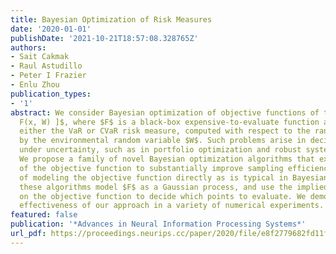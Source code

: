 ```yaml
---
title: Bayesian Optimization of Risk Measures
date: '2020-01-01'
publishDate: '2021-10-21T18:57:08.328765Z'
authors:
- Sait Cakmak
- Raul Astudillo
- Peter I Frazier
- Enlu Zhou
publication_types:
- '1'
abstract: We consider Bayesian optimization of objective functions of the form $h̊o[
  F(x, W) ]$, where $F$ is a black-box expensive-to-evaluate function and $o̊$ denotes
  either the VaR or CVaR risk measure, computed with respect to the randomness induced
  by the environmental random variable $W$. Such problems arise in decision making
  under uncertainty, such as in portfolio optimization and robust systems design.
  We propose a family of novel Bayesian optimization algorithms that exploit the structure
  of the objective function to substantially improve sampling efficiency. Instead
  of modeling the objective function directly as is typical in Bayesian optimization,
  these algorithms model $F$ as a Gaussian process, and use the implied posterior
  on the objective function to decide which points to evaluate. We demonstrate the
  effectiveness of our approach in a variety of numerical experiments.
featured: false
publication: '*Advances in Neural Information Processing Systems*'
url_pdf: https://proceedings.neurips.cc/paper/2020/file/e8f2779682fd11fa2067beffc27a9192-Paper.pdf
---
```


